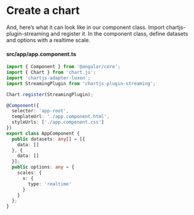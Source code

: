 # Create a chart

And, here’s what it can look like in our component class. Import chartjs-plugin-streaming and register it. In the component class, define datasets and options with a realtime scale.

#### src/app/app.component.ts

```ts
import { Component } from '@angular/core';
import { Chart } from 'chart.js';
import 'chartjs-adapter-luxon';
import StreamingPlugin from 'chartjs-plugin-streaming';

Chart.register(StreamingPlugin);

@Component({
  selector: 'app-root',
  templateUrl: './app.component.html',
  styleUrls: ['./app.component.css']
})
export class AppComponent {
  public datasets: any[] = [{
    data: []
  }, {
    data: []
  }];
  public options: any = {
    scales: {
      x: {
        type: 'realtime'
      }
    }
  };
}
```

